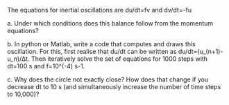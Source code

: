 The equations for inertial oscillations are du/dt=fv and dv/dt=-fu

a. Under which conditions does this balance follow from the momentum equations?

b. In python or Matlab, write a code that computes and draws this oscillation. 
For this, first realise that du/dt can be written as du/dt=(u_(n+1)-u_n)/Δt. 
Then iteratively solve the set of equations for 1000 steps with dt=100 s and f=10^(-4) s-1.

c. Why does the circle not exactly close? How does that change if you decrease dt to 10 s (and simultaneously increase the number of time steps to 10,000)?
